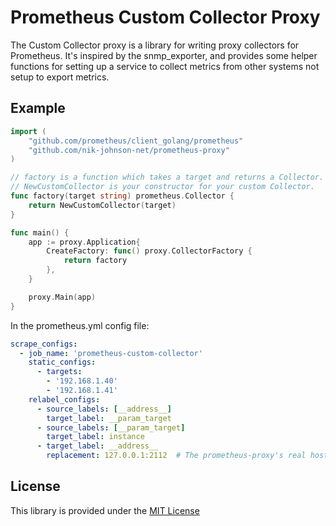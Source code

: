 # Prometheus Custom Collector Proxy

The Custom Collector proxy is a library for writing proxy collectors for Prometheus. It's inspired by the snmp_exporter, and provides some helper functions for setting up a service to collect metrics from other systems not setup to export metrics.

## Example

```go
import (
	"github.com/prometheus/client_golang/prometheus"
	"github.com/nik-johnson-net/prometheus-proxy"
)

// factory is a function which takes a target and returns a Collector.
// NewCustomCollector is your constructor for your custom Collector.
func factory(target string) prometheus.Collector {
	return NewCustomCollector(target)
}

func main() {
	app := proxy.Application{
		CreateFactory: func() proxy.CollectorFactory {
			return factory
		},
	}

	proxy.Main(app)
}
```

In the prometheus.yml config file:
```yaml
scrape_configs:
  - job_name: 'prometheus-custom-collector'
    static_configs:
      - targets:
        - '192.168.1.40'
        - '192.168.1.41'
    relabel_configs:
      - source_labels: [__address__]
        target_label: __param_target
      - source_labels: [__param_target]
        target_label: instance
      - target_label: __address__
        replacement: 127.0.0.1:2112  # The prometheus-proxy's real hostname:port.
```

## License

This library is provided under the [MIT License](LICENSE.md)
